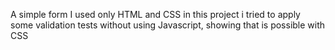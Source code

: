 A simple form
I used only HTML and CSS
in this project i tried to apply some validation tests without using Javascript, showing that is possible with CSS
